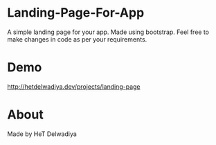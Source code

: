 # Landing-Page-For-App
 A simple landing page for your app. Made using bootstrap. Feel free to make changes in code as per your requirements.

# Demo
 http://hetdelwadiya.dev/projects/landing-page
 
# About
 Made by HeT Delwadiya
